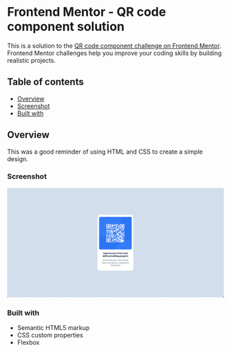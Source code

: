 # Frontend Mentor - QR code component solution

This is a solution to the [QR code component challenge on Frontend Mentor](https://www.frontendmentor.io/challenges/qr-code-component-iux_sIO_H). Frontend Mentor challenges help you improve your coding skills by building realistic projects. 

## Table of contents

- [Overview](#overview)
- [Screenshot](#screenshot)
- [Built with](#built-with)
 

## Overview
This was a good reminder of using HTML and CSS to create a simple design. 

### Screenshot

![](./screenshot.jpg)

### Built with

- Semantic HTML5 markup
- CSS custom properties
- Flexbox